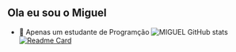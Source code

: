 ## Ola eu sou o Miguel

- 🌱 Apenas um estudante de Programção
  ![MIGUEL GitHub stats](https://github-readme-stats.vercel.app/api?username=miguelmt00&show_icons=true&theme=tokyonight)
  [![Readme Card](https://github-readme-stats.vercel.app/api/pin/?username=miguelmt00&repo=github-readme-stats)](https://github.com/miguelmt00/github-readme-stats)
